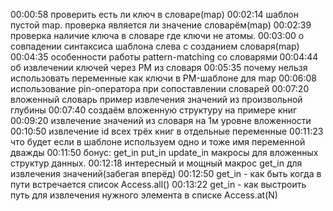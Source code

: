 00:00:58 проверить есть ли ключ в словаре(map)
00:02:14 шаблон пустой map. проверка является ли значение словарём(map)
00:02:39 проверка наличие ключа в словаре где ключи не атомы.
00:03:00 о совпадении синтаксиса шаблона слева с созданием словаря(map)
00:04:35 особенности работы pattern-matching со словарями
00:04:44 об извлечении ключей через PM из словаря
00:05:35 почему нельзя использовать переменные как ключи в PM-шаблоне для map
00:06:08 использование pin-оператора при сопоставлении словарей
00:07:20 вложенный словарь пример извлечения значений из произвольной глубины
00:07:40 создаём вложенную структуру на примере книг
00:09:20 извлечение значений из словаря на 1м уровне вложенности
00:10:50 извлечение id всех трёх книг в отдельные переменные
00:11:23 что будет если в шаблоне используем одно и тоже имя переменной дважды
00:11:50 бонус: get_in put_in update_in макросы для вложенных структур данных.
00:12:18 интересный и мощный макрос get_in для извлечения значений(забегая вперёд)
00:12:50 get_in - как быть когда в пути встречается список  Access.all()
00:13:22 get_in - как выстроить путь для извлечения нужного элемента в списке Access.at(N)


